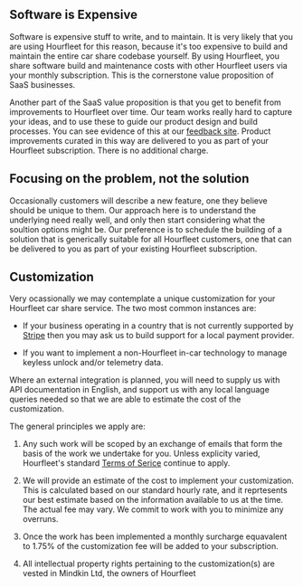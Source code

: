 ## Software is Expensive

Software is expensive stuff to write, and to maintain. It is very likely that you are using Hourfleet for this reason, because it's too expensive to build and maintain the entire car share codebase yourself. By using Hourfleet, you share software build and maintenance costs with other Hourfleet users via your monthly subscription. This is the cornerstone value proposition of SaaS businesses.  

Another part of the SaaS value proposition is that you get to benefit from  improvements to Hourfleet over time. Our team works really hard to capture your ideas, and to use these to guide our product design and build processes. You can see evidence of this at our [feedback site](http://feedback.hourfleet.com). Product improvements curated in this way are delivered to you as part of your Hourfleet subscription. There is no additional charge.

## Focusing on the problem, not the solution  

Occasionally customers will describe a new feature, one they believe should be unique to them. Our approach here is to understand the underlying need really well, and only then start considering what the soultion options might be. Our preference is to schedule the building of a solution that is generically suitable for all Hourfleet customers, one that can be delivered to you as part of your existing Hourfleet subscription.

## Customization  

Very ocassionally we may contemplate a unique customization for your Hourfleet car share service. The two most common instances are: 

- If your business operating in a country that is not currently supported by [Stripe](https://stripe.com/global) then you may ask us to build support for a local payment provider.

- If you want to implement a non-Hourfleet in-car technology to manage keyless unlock and/or telemetry data.  

Where an external integration is planned, you will need to supply us with API documentation in English, and support us with any local language queries needed so that we are able to estimate the cost of the customization.

The general principles we apply are:

1. Any such work will be scoped by an exchange of emails that form the basis of the work we undertake for you. Unless explicity varied, Hourfleet's standard [Terms of Serice](https://www.wix.hourfleet.com/terms) continue to apply.

1. We will provide an estimate of the cost to implement your customization. This is calculated based on our standard hourly rate, and it reprtesents our best estimate based on the information available to us at the time. The actual fee may vary. We commit to work with you to minimize any overruns.

1. Once the work has been implemented a monthly surcharge equavalent to 1.75% of the customization fee will be added to your subscription. 

1. All intellectual property rights pertaining to the customization(s) are vested in Mindkin Ltd, the owners of Hourfleet  

